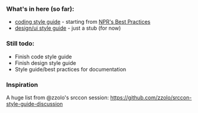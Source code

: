 ### What's in here (so far):
- [coding style guide](/code) - starting from [NPR's Best Practices](https://github.com/nprapps/bestpractices)
- [design/ui style guide](/design) - just a stub (for now)

### Still todo:
-  Finish code style guide
-  Finish design style guide
-  Style guide/best practices for documentation

### Inspiration

A huge list from @zzolo's srccon session: <https://github.com/zzolo/srccon-style-guide-discussion>
